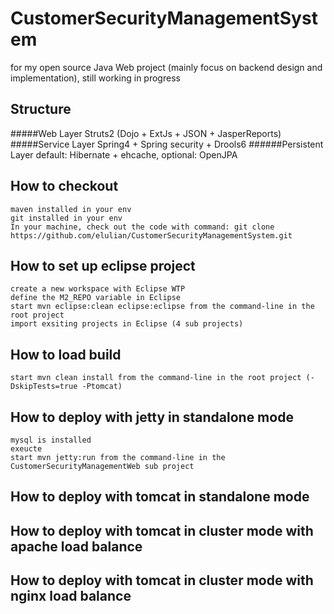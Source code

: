 CustomerSecurityManagementSystem
================================

for my open source Java Web project (mainly focus on backend design and implementation), still working in progress

Structure
--------------------------------
#####Web Layer
Struts2 (Dojo + ExtJs + JSON + JasperReports)
#####Service Layer
Spring4 + Spring security + Drools6
######Persistent Layer
default: Hibernate + ehcache, optional: OpenJPA

How to checkout 
--------------------------------
    maven installed in your env
    git installed in your env
    In your machine, check out the code with command: git clone https://github.com/elulian/CustomerSecurityManagementSystem.git

How to set up eclipse project
--------------------------------
    create a new workspace with Eclipse WTP
    define the M2_REPO variable in Eclipse
    start mvn eclipse:clean eclipse:eclipse from the command-line in the root project
    import exsiting projects in Eclipse (4 sub projects)
    
How to load build
--------------------------------
    start mvn clean install from the command-line in the root project (-DskipTests=true -Ptomcat)

How to deploy with jetty in standalone mode
--------------------------------
    mysql is installed
    exeucte 
    start mvn jetty:run from the command-line in the CustomerSecurityManagementWeb sub project

How to deploy with tomcat in standalone mode
--------------------------------
    
How to deploy with tomcat in cluster mode with apache load balance
--------------------------------

How to deploy with tomcat in cluster mode with nginx load balance
--------------------------------
